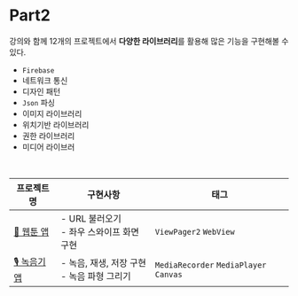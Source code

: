 # Part2
강의와 함께 12개의 프로젝트에서 **다양한 라이브러리**를 활용해 많은 기능을 구현해볼 수 있다.
- `Firebase`
- 네트워크 통신
- 디자인 패턴
- `Json` 파싱
- 이미지 라이브러리
- 위치기반 라이브러리
- 권한 라이브러리
- 미디어 라이브러
<br>

| 프로젝트 명 | 구현사항 | 태그 |
| ---- | -------- | -------- |
| [🎨 웹툰 앱](https://github.com/sjunh812/fastcampus-android-bootcamp/tree/master/part2/chapter1) | - URL 불러오기<br>- 좌우 스와이프 화면 구현 | `ViewPager2` `WebView` | 
| [🎙 녹음기 앱](https://github.com/sjunh812/fastcampus-android-bootcamp/tree/master/part2/chapter2) | - 녹음, 재생, 저장 구현<br>- 녹음 파형 그리기 | `MediaRecorder` `MediaPlayer` `Canvas` |
 
